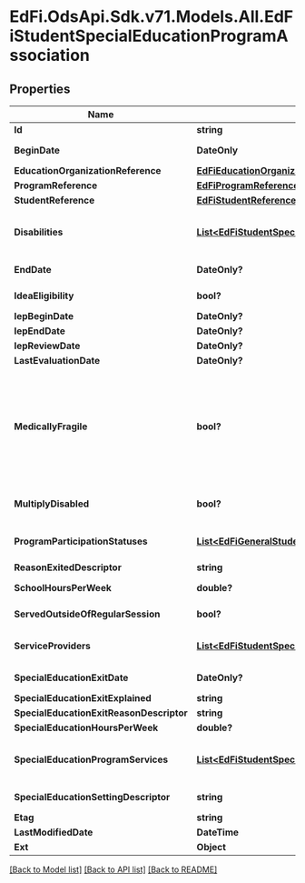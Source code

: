 # EdFi.OdsApi.Sdk.v71.Models.All.EdFiStudentSpecialEducationProgramAssociation

## Properties

Name | Type | Description | Notes
------------ | ------------- | ------------- | -------------
**Id** | **string** |  | [optional] 
**BeginDate** | **DateOnly** | The earliest date the student is involved with the program. Typically, this is the date the student becomes eligible for the program. | 
**EducationOrganizationReference** | [**EdFiEducationOrganizationReference**](EdFiEducationOrganizationReference.md) |  | 
**ProgramReference** | [**EdFiProgramReference**](EdFiProgramReference.md) |  | 
**StudentReference** | [**EdFiStudentReference**](EdFiStudentReference.md) |  | 
**Disabilities** | [**List&lt;EdFiStudentSpecialEducationProgramAssociationDisability&gt;**](EdFiStudentSpecialEducationProgramAssociationDisability.md) | An unordered collection of studentSpecialEducationProgramAssociationDisabilities. The disability condition(s) that best describes an individual&#39;s impairment, as related to special education services received. | [optional] 
**EndDate** | **DateOnly?** | The month, day, and year on which the student exited the program or stopped receiving services. | [optional] 
**IdeaEligibility** | **bool?** | Indicator of the eligibility of the student to receive special education services according to the Individuals with Disabilities Education Act (IDEA). | [optional] 
**IepBeginDate** | **DateOnly?** | The effective date of the most recent IEP. | [optional] 
**IepEndDate** | **DateOnly?** | The end date of the most recent IEP. | [optional] 
**IepReviewDate** | **DateOnly?** | The date of the last IEP review. | [optional] 
**LastEvaluationDate** | **DateOnly?** | The date of the last special education evaluation. | [optional] 
**MedicallyFragile** | **bool?** | Indicates whether the student receiving special education and related services is: 1) in the age range of birth to 22 years, and 2) has a serious, ongoing illness or a chronic condition that has lasted or is anticipated to last at least 12 or more months or has required at least one month of hospitalization, and that requires daily, ongoing medical treatments and monitoring by appropriately trained personnel which may include parents or other family members, and 3) requires the routine use of medical device or of assistive technology to compensate for the loss of usefulness of a body function needed to participate in activities of daily living, and 4) lives with ongoing threat to his or her continued well-being. Aligns with federal requirements. | [optional] 
**MultiplyDisabled** | **bool?** | Indicates whether the student receiving special education and related services has been designated as multiply disabled by the admission, review, and dismissal committee as aligned with federal requirements. | [optional] 
**ProgramParticipationStatuses** | [**List&lt;EdFiGeneralStudentProgramAssociationProgramParticipationStatus&gt;**](EdFiGeneralStudentProgramAssociationProgramParticipationStatus.md) | An unordered collection of generalStudentProgramAssociationProgramParticipationStatuses. The status of the student&#39;s program participation. | [optional] 
**ReasonExitedDescriptor** | **string** | The reason the student left the program within a school or district. | [optional] 
**SchoolHoursPerWeek** | **double?** | Indicate the total number of hours of instructional time per week for the school that the student attends. | [optional] 
**ServedOutsideOfRegularSession** | **bool?** | Indicates whether the student received services during the summer session or between sessions. | [optional] 
**ServiceProviders** | [**List&lt;EdFiStudentSpecialEducationProgramAssociationServiceProvider&gt;**](EdFiStudentSpecialEducationProgramAssociationServiceProvider.md) | An unordered collection of studentSpecialEducationProgramAssociationServiceProviders. The staff providing special education services to the student. | [optional] 
**SpecialEducationExitDate** | **DateOnly?** | The  month, day and year on which a person stops receiving special education services. | [optional] 
**SpecialEducationExitExplained** | **string** | Explanation on why a person stops receiving special education services. | [optional] 
**SpecialEducationExitReasonDescriptor** | **string** | The reason why a person stops receiving special education services. | [optional] 
**SpecialEducationHoursPerWeek** | **double?** | The number of hours per week for special education instruction and therapy. | [optional] 
**SpecialEducationProgramServices** | [**List&lt;EdFiStudentSpecialEducationProgramAssociationSpecialEducationProgramService&gt;**](EdFiStudentSpecialEducationProgramAssociationSpecialEducationProgramService.md) | An unordered collection of studentSpecialEducationProgramAssociationSpecialEducationProgramServices. Indicates the service(s) being provided to the student by the special education program. | [optional] 
**SpecialEducationSettingDescriptor** | **string** | The major instructional setting (more than 50 percent of a student&#39;s special education program). | [optional] 
**Etag** | **string** | A unique system-generated value that identifies the version of the resource. | [optional] 
**LastModifiedDate** | **DateTime** | The date and time the resource was last modified. | [optional] 
**Ext** | **Object** | Extensions to the StudentSpecialEducationProgramAssociation entity. | [optional] 

[[Back to Model list]](../README.md#documentation-for-models) [[Back to API list]](../README.md#documentation-for-api-endpoints) [[Back to README]](../README.md)

